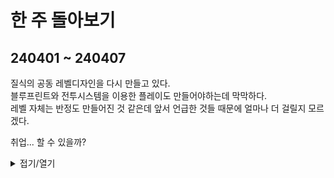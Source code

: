 # 한 주 돌아보기
## 240401 ~ 240407

질식의 공동 레벨디자인을 다시 만들고 있다.\
블루프린트와 전투시스템을 이용한 플레이도 만들어야하는데 막막하다.\
레벨 자체는 반정도 만들어진 것 같은데 앞서 언급한 것들 때문에 얼마나 더 걸릴지 모르겠다.

취업... 할 수 있을까?

<details>
<summary>접기/열기</summary>

![image](https://github.com/JM94Ent/TIL-WIL/assets/143363550/373adbe2-94e0-48e1-9281-2fa304e2365a)

</details>


